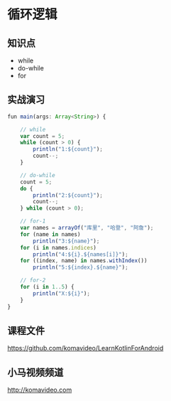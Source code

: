 循环逻辑
=======

## 知识点

* while
* do-while
* for

## 实战演习

~~~js
fun main(args: Array<String>) {

    // while
    var count = 5;
    while (count > 0) {
        println("1:${count}");
        count--;
    }

    // do-while
    count = 5;
    do {
        println("2:${count}");
        count--;
    } while (count > 0);

    // for-1
    var names = arrayOf("库里", "哈登", "阿詹");
    for (name in names)
        println("3:${name}");
    for (i in names.indices)
        println("4:${i}.${names[i]}");
    for ((index, name) in names.withIndex())
        println("5:${index}.${name}");

    // for-2
    for (i in 1..5) {
        println("X:${i}");
    }
}
~~~

## 课程文件

https://github.com/komavideo/LearnKotlinForAndroid

## 小马视频频道

http://komavideo.com
